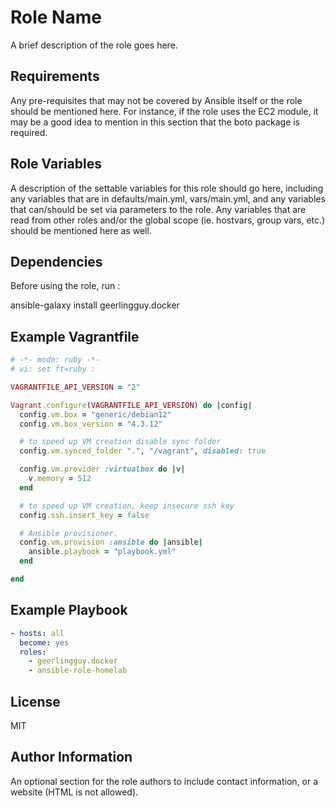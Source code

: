 Role Name
=========

A brief description of the role goes here.

Requirements
------------

Any pre-requisites that may not be covered by Ansible itself or the role should be mentioned here. For instance, if the role uses the EC2 module, it may be a good idea to mention in this section that the boto package is required.

Role Variables
--------------

A description of the settable variables for this role should go here, including any variables that are in defaults/main.yml, vars/main.yml, and any variables that can/should be set via parameters to the role. Any variables that are read from other roles and/or the global scope (ie. hostvars, group vars, etc.) should be mentioned here as well.

Dependencies
------------

Before using the role, run :

ansible-galaxy install geerlingguy.docker

Example Vagrantfile
----------------

```ruby
# -*- mode: ruby -*-
# vi: set ft=ruby :

VAGRANTFILE_API_VERSION = "2"

Vagrant.configure(VAGRANTFILE_API_VERSION) do |config|
  config.vm.box = "generic/debian12"
  config.vm.box_version = "4.3.12"

  # to speed up VM creation disable sync folder
  config.vm.synced_folder ".", "/vagrant", disabled: true

  config.vm.provider :virtualbox do |v|
    v.memory = 512
  end

  # to speed up VM creation, keep insecure ssh key
  config.ssh.insert_key = false

  # Ansible provisioner.
  config.vm.provision :ansible do |ansible|
    ansible.playbook = "playbook.yml"
  end

end
```

Example Playbook
----------------

```yaml
- hosts: all
  become: yes
  roles:
    - geerlingguy.docker
    - ansible-role-homelab
```

License
-------

MIT

Author Information
------------------

An optional section for the role authors to include contact information, or a website (HTML is not allowed).

